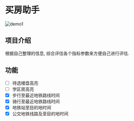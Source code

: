 # 买房助手

![demo1](./public/demo1.png)

## 项目介绍

根据自己整理的信息, 综合评估各个指标参数来方便自己进行评估.

## 功能

- [ ] 待选楼盘高亮
- [ ] 学区房高亮
- [x] 步行至最近地铁路线时间
- [x] 骑行至最近地铁路线时间
- [x] 地铁站至目的地时间
- [x] 公交地铁线路及至目的地时间
